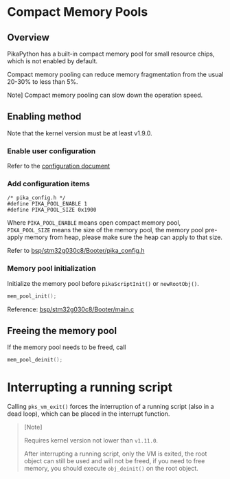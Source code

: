 # Compact Memory Pools

## Overview

PikaPython has a built-in compact memory pool for small resource chips, which is not enabled by default.

Compact memory pooling can reduce memory fragmentation from the usual 20-30% to less than 5%.

Note] Compact memory pooling can slow down the operation speed.

## Enabling method

Note that the kernel version must be at least v1.9.0.

### Enable user configuration

Refer to the [configuration document](%E4%BC%98%E5%8C%96%E5%86%85%E5%AD%98%E5%8D%A0%E7%94%A8%E3%80%81%E9%85%8D%E7%BD%AE%20libc.html)

### Add configuration items

```
/* pika_config.h */
#define PIKA_POOL_ENABLE 1
#define PIKA_POOL_SIZE 0x1900
```

Where `PIKA_POOL_ENABLE` means open compact memory pool, `PIKA_POOL_SIZE` means the size of the memory pool, the memory pool pre-apply memory from heap, please make sure the heap can apply to that size.

Refer to [bsp/stm32g030c8/Booter/pika_config.h](https://gitee.com/Lyon1998/pikascript/blob/master/bsp/stm32g030c8/Booter/pika_config.h)

### Memory pool initialization

Initialize the memory pool before `pikaScriptInit()` or `newRootObj()`. 

``` C
mem_pool_init();
```

Reference: [bsp/stm32g030c8/Booter/main.c](https://gitee.com/Lyon1998/pikascript/blob/master/bsp/stm32g030c8/Booter/main.c)

## Freeing the memory pool

If the memory pool needs to be freed, call

``` C
mem_pool_deinit();
```

# Interrupting a running script

Calling `pks_vm_exit()` forces the interruption of a running script (also in a dead loop), which can be placed in the interrupt function.

> [Note]
> 
> Requires kernel version not lower than `v1.11.0`.
> 
> After interrupting a running script, only the VM is exited, the root object can still be used and will not be freed, if you need to free memory, you should execute `obj_deinit()` on the root object.
